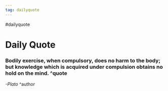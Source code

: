 ```yaml
---
tag: dailyquote
---
```


#dailyquote

# Daily Quote

### Bodily exercise, when compulsory, does no harm to the body; but knowledge which is acquired under compulsion obtains no hold on the mind. ^quote
*-Plato* ^author
